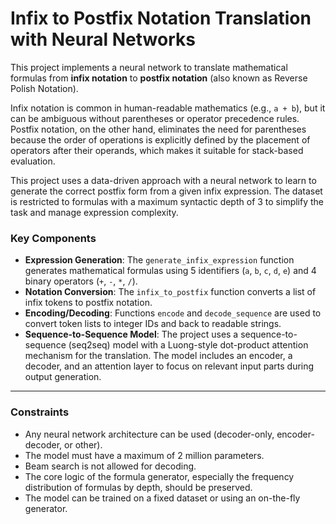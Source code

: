 # Infix to Postfix Notation Translation with Neural Networks

This project implements a neural network to translate mathematical formulas from **infix notation** to **postfix notation** (also known as Reverse Polish Notation).

Infix notation is common in human-readable mathematics (e.g., `a + b`), but it can be ambiguous without parentheses or operator precedence rules. Postfix notation, on the other hand, eliminates the need for parentheses because the order of operations is explicitly defined by the placement of operators after their operands, which makes it suitable for stack-based evaluation.

This project uses a data-driven approach with a neural network to learn to generate the correct postfix form from a given infix expression. The dataset is restricted to formulas with a maximum syntactic depth of 3 to simplify the task and manage expression complexity.

### Key Components

* **Expression Generation**: The `generate_infix_expression` function generates mathematical formulas using 5 identifiers (`a`, `b`, `c`, `d`, `e`) and 4 binary operators (`+`, `-`, `*`, `/`).
* **Notation Conversion**: The `infix_to_postfix` function converts a list of infix tokens to postfix notation.
* **Encoding/Decoding**: Functions `encode` and `decode_sequence` are used to convert token lists to integer IDs and back to readable strings.
* **Sequence-to-Sequence Model**: The project uses a sequence-to-sequence (seq2seq) model with a Luong-style dot-product attention mechanism for the translation. The model includes an encoder, a decoder, and an attention layer to focus on relevant input parts during output generation.

---

### Constraints

* Any neural network architecture can be used (decoder-only, encoder-decoder, or other).
* The model must have a maximum of 2 million parameters.
* Beam search is not allowed for decoding.
* The core logic of the formula generator, especially the frequency distribution of formulas by depth, should be preserved.
* The model can be trained on a fixed dataset or using an on-the-fly generator.